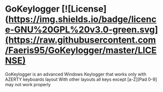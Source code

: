 # GoKeylogger [![License](https://img.shields.io/badge/licence-GNU%20GPL%20v3.0-green.svg](https://raw.githubusercontent.com/Faeris95/GoKeylogger/master/LICENSE)  

GoKeylogger is an advanced Windows Keylogger that works only with AZERTY keyboards layout
With other layouts all keys except [a-Z][Pad 0-9] may not work properly
